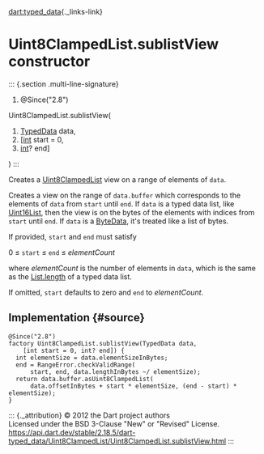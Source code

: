 [dart:typed\_data](../../dart-typed_data/dart-typed_data-library){._links-link}

Uint8ClampedList.sublistView constructor
========================================

::: {.section .multi-line-signature}
<div>

1.  \@Since(\"2.8\")

</div>

Uint8ClampedList.sublistView(

1.  [TypedData](../typeddata-class) data,
2.  \[[int](../../dart-core/int-class) start = 0,
3.  [int](../../dart-core/int-class)? end\]

)
:::

Creates a [Uint8ClampedList](../uint8clampedlist-class) view on a range
of elements of `data`.

Creates a view on the range of `data.buffer` which corresponds to the
elements of `data` from `start` until `end`. If `data` is a typed data
list, like [Uint16List](../uint16list-class), then the view is on the
bytes of the elements with indices from `start` until `end`. If `data`
is a [ByteData](../bytedata-class), it\'s treated like a list of bytes.

If provided, `start` and `end` must satisfy

0 ≤ `start` ≤ `end` ≤ *elementCount*

where *elementCount* is the number of elements in `data`, which is the
same as the [List.length](../../dart-core/list/length) of a typed data
list.

If omitted, `start` defaults to zero and `end` to *elementCount*.

Implementation {#source}
--------------

``` {.language-dart data-language="dart"}
@Since("2.8")
factory Uint8ClampedList.sublistView(TypedData data,
    [int start = 0, int? end]) {
  int elementSize = data.elementSizeInBytes;
  end = RangeError.checkValidRange(
      start, end, data.lengthInBytes ~/ elementSize);
  return data.buffer.asUint8ClampedList(
      data.offsetInBytes + start * elementSize, (end - start) * elementSize);
}
```

::: {._attribution}
© 2012 the Dart project authors\
Licensed under the BSD 3-Clause \"New\" or \"Revised\" License.\
<https://api.dart.dev/stable/2.18.5/dart-typed_data/Uint8ClampedList/Uint8ClampedList.sublistView.html>
:::
